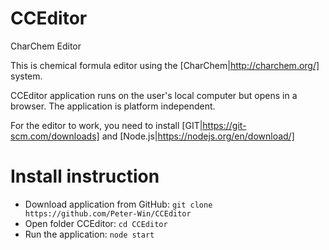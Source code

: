 # CCEditor
CharChem Editor

This is chemical formula editor using the [CharChem|http://charchem.org/] system.

CCEditor application runs on the user's local computer but opens in a browser.
The application is platform independent.

For the editor to work, you need to install [GIT|https://git-scm.com/downloads] and [Node.js|https://nodejs.org/en/download/]

# Install instruction

* Download application from GitHub: `git clone https://github.com/Peter-Win/CCEditor`
* Open folder CCEditor: `cd CCEditor`
* Run the application: `node start`